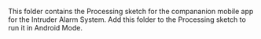 This folder contains the Processing sketch for the compananion mobile app for the Intruder Alarm System. Add this folder to the Processing sketch to run it in Android Mode.
